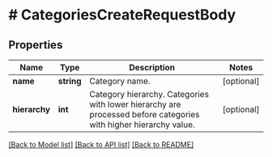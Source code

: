 # # CategoriesCreateRequestBody

## Properties

Name | Type | Description | Notes
------------ | ------------- | ------------- | -------------
**name** | **string** | Category name. | [optional]
**hierarchy** | **int** | Category hierarchy. Categories with lower hierarchy are processed before categories with higher hierarchy value. | [optional]

[[Back to Model list]](../../README.md#models) [[Back to API list]](../../README.md#endpoints) [[Back to README]](../../README.md)
